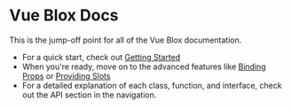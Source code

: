 # Vue Blox Docs

This is the jump-off point for all of the Vue Blox documentation.

- For a quick start, check out [Getting Started](/docs/getting-started)
- When you're ready, move on to the advanced features like [Binding Props](/docs/advanced/binding-props) or [Providing Slots](/docs/advanced/providing-slots)
- For a detailed explanation of each class, function, and interface, check out the API section in the navigation.
